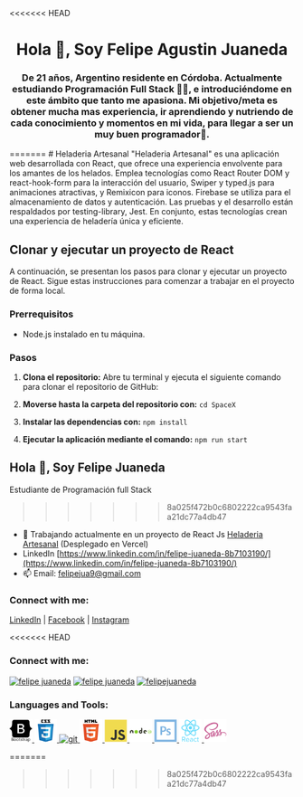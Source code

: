 <<<<<<< HEAD
<h1 align="center">Hola 👋, Soy Felipe Agustin Juaneda</h1>
<h3 align="center">De 21 años, Argentino residente en Córdoba. Actualmente estudiando Programación Full Stack 👨‍🎓, e introduciéndome en este ámbito que tanto me apasiona.   Mi objetivo/meta es obtener mucha mas experiencia, ir aprendiendo y nutriendo de cada conocimiento y momentos en mi vida, para llegar a ser un muy buen programador🎯.</h3>
=======
# Heladeria Artesanal
"Heladeria Artesanal" es una aplicación web desarrollada con React, que ofrece una experiencia envolvente para los amantes de los helados. Emplea tecnologías como React Router DOM y react-hook-form para la interacción del usuario, Swiper y typed.js para animaciones atractivas, y Remixicon para iconos. Firebase se utiliza para el almacenamiento de datos y autenticación. Las pruebas y el desarrollo están respaldados por testing-library, Jest. En conjunto, estas tecnologías crean una experiencia de heladería única y eficiente.

## Clonar y ejecutar un proyecto de React
A continuación, se presentan los pasos para clonar y ejecutar un proyecto de React. Sigue estas instrucciones para comenzar a trabajar en el proyecto de forma local.

### Prerrequisitos
- Node.js instalado en tu máquina.

### Pasos
1. **Clona el repositorio:** Abre tu terminal y ejecuta el siguiente comando para clonar el repositorio de GitHub:

2. **Moverse hasta la carpeta del repositorio con:** `cd SpaceX`
3. **Instalar las dependencias con:** `npm install`
4. **Ejecutar la aplicación mediante el comando:** `npm run start`

## Hola 👋, Soy Felipe Juaneda
Estudiante de Programación full Stack
>>>>>>> 8a025f472b0c6802222ca9543faa21dc77a4db47

- 🔭 Trabajando actualmente en un proyecto de React Js [Heladeria Artesanal](https://primer-app.vercel.app/) (Desplegado en Vercel)
- LinkedIn [https://www.linkedin.com/in/felipe-juaneda-8b7103190/](https://www.linkedin.com/in/felipe-juaneda-8b7103190/)
- 📫 Email: felipejua9@gmail.com

### Connect with me:
[LinkedIn](https://www.linkedin.com/in/felipe-juaneda-8b7103190) | [Facebook](https://fb.com/felipe-juaneda) | [Instagram](https://instagram.com/felipejuaneda)

<<<<<<< HEAD
<h3 align="left">Connect with me:</h3>
<p align="left">
<a href="https://www.linkedin.com/in/felipe-juaneda-8b7103190/" target="blank"><img align="center" src="https://raw.githubusercontent.com/rahuldkjain/github-profile-readme-generator/master/src/images/icons/Social/linked-in-alt.svg" alt="felipe juaneda" height="30" width="40" /></a>
<a href="https://fb.com/felipe juaneda" target="blank"><img align="center" src="https://raw.githubusercontent.com/rahuldkjain/github-profile-readme-generator/master/src/images/icons/Social/facebook.svg" alt="felipe juaneda" height="30" width="40" /></a>
<a href="https://instagram.com/felipejuaneda" target="blank"><img align="center" src="https://raw.githubusercontent.com/rahuldkjain/github-profile-readme-generator/master/src/images/icons/Social/instagram.svg" alt="felipejuaneda" height="30" width="40" /></a>
</p>

<h3 align="left">Languages and Tools:</h3>
<p align="left"> <a href="https://getbootstrap.com" target="_blank" rel="noreferrer"> <img src="https://raw.githubusercontent.com/devicons/devicon/master/icons/bootstrap/bootstrap-plain-wordmark.svg" alt="bootstrap" width="40" height="40"/> </a> <a href="https://www.w3schools.com/css/" target="_blank" rel="noreferrer"> <img src="https://raw.githubusercontent.com/devicons/devicon/master/icons/css3/css3-original-wordmark.svg" alt="css3" width="40" height="40"/> </a> <a href="https://git-scm.com/" target="_blank" rel="noreferrer"> <img src="https://www.vectorlogo.zone/logos/git-scm/git-scm-icon.svg" alt="git" width="40" height="40"/> </a> <a href="https://www.w3.org/html/" target="_blank" rel="noreferrer"> <img src="https://raw.githubusercontent.com/devicons/devicon/master/icons/html5/html5-original-wordmark.svg" alt="html5" width="40" height="40"/> </a> <a href="https://developer.mozilla.org/en-US/docs/Web/JavaScript" target="_blank" rel="noreferrer"> <img src="https://raw.githubusercontent.com/devicons/devicon/master/icons/javascript/javascript-original.svg" alt="javascript" width="40" height="40"/> </a> <a href="https://nodejs.org" target="_blank" rel="noreferrer"> <img src="https://raw.githubusercontent.com/devicons/devicon/master/icons/nodejs/nodejs-original-wordmark.svg" alt="nodejs" width="40" height="40"/> </a> <a href="https://www.photoshop.com/en" target="_blank" rel="noreferrer"> <img src="https://raw.githubusercontent.com/devicons/devicon/master/icons/photoshop/photoshop-line.svg" alt="photoshop" width="40" height="40"/> </a> <a href="https://reactjs.org/" target="_blank" rel="noreferrer"> <img src="https://raw.githubusercontent.com/devicons/devicon/master/icons/react/react-original-wordmark.svg" alt="react" width="40" height="40"/> </a> <a href="https://sass-lang.com" target="_blank" rel="noreferrer"> <img src="https://raw.githubusercontent.com/devicons/devicon/master/icons/sass/sass-original.svg" alt="sass" width="40" height="40"/> </a> </p>
=======

>>>>>>> 8a025f472b0c6802222ca9543faa21dc77a4db47

